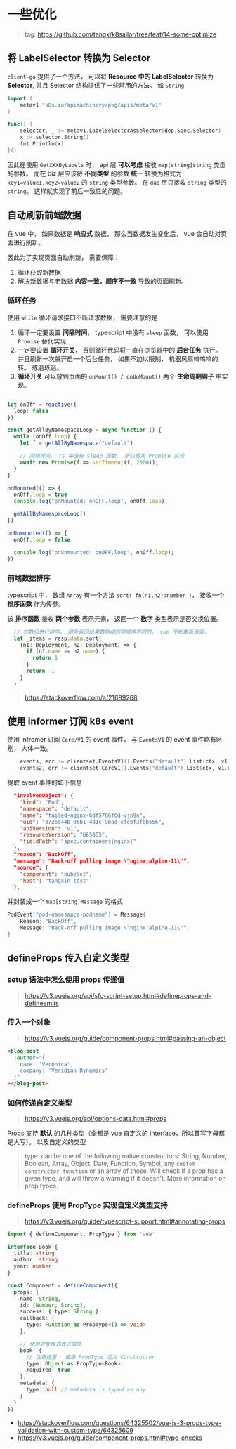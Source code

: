 # 一些优化 

> tag: https://github.com/tangx/k8sailor/tree/feat/14-some-optimize


## 将 LabelSelector 转换为 Selector

`client-go` 提供了一个方法， 可以将 **Resource 中的 LabelSelector** 转换为 **Selector**, 并且 Selector 结构提供了一些常用的方法。 如 `String`

```go
import (
    metav1 "k8s.io/apimachinery/pkg/apis/meta/v1"
)

func() {
    selector, _ := metav1.LabelSelectorAsSelector(dep.Spec.Selector)
    x := selector.String()
    fmt.Println(x)
}()
```

因此在使用 `GetXXXByLabels` 时， api 层 **可以考虑** 接收 `map[string]string` 类型的参数。 而在 biz 层应该将 **不同类型** 的参数 **统一** 转换为格式为 `key1=value1,key2=value2` 的 `string` 类型参数。 在 `dao` 层只接收 `string` 类型的 `string`。 这样就实现了前后一致性的问题。


## 自动刷新前端数据

在 vue 中， 如果数据是 **响应式** 数据， 那么当数据发生变化后， vue 会自动对页面进行刷新。

因此为了实现页面自动刷新， 需要保障：

1. 循环获取新数据
2. 解决新数据与老数据 **内容一致，顺序不一致** 导致的页面刷新。

### 循环任务

使用 `while` 循环请求接口不断请求数据， 需要注意的是

1. 循环一定要设置 **间隔时间**， typescript 中没有 `sleep` 函数， 可以使用 `Promise` 替代实现
2. 一定要设置 **循环开关**， 否则循环代码将一直在浏览器中的 **后台任务** 执行。 并且刷新一次就开启一个后台任务， 如果不加以限制， 机器风扇呜呜呜的转。 琢磨琢磨。
3. **循环开关** 可以放到页面的 `onMount() / onUnMount()` 两个 **生命周期钩子** 中实现。

```ts

let onOff = reactive({
  loop: false
})

const getAllByNamespaceLoop = async function () {
  while (onOff.loop) {
    let f = getAllByNamespace("default")

    // 间隔时间， ts 中没有 sleep 函数， 所以使用 Promise 实现
    await new Promise(f => setTimeout(f, 2000));
  }
}

onMounted(() => {
  onOff.loop = true
  console.log("onMounted: onOFF.loop", onOff.loop);

  getAllByNamespaceLoop()
})

onUnmounted(() => {
  onOff.loop = false

  console.log("onUnmounted: onOFF.loop", onOff.loop);
})

```

### 前端数据排序

typescript 中， 数组 `Array` 有一个方法 `sort( fn(n1,n2):number )`， 接收一个 **排序函数** 作为传参。

该 **排序函数** 接收 **两个参数** 表示元素， 返回一个 **数字** 类型表示是否交换位置。 

```ts
  // 对数组进行排序， 避免返回结果数据相同但顺序不同时， vue 不断重新渲染。
  let _items = resp.data.sort(
    (n1: Deployment, n2: Deployment) => {
      if (n1.name >= n2.name) {
        return 1
      }
      return -1
    }
  )
```

> https://stackoverflow.com/a/21689268


## 使用 informer 订阅 k8s event

使用 infromer 订阅 `Core/V1` 的 event 事件， 与 `EventsV1` 的 event 事件略有区别， 大体一致。

```go
	events, err := clientset.EventsV1().Events("default").List(ctx, v1.ListOptions{})
	events2, err := clientset.CoreV1().Events("default").List(ctx, v1.ListOptions{})
```

提取 event 事件的如下信息

```json
  "involvedObject": {
    "kind": "Pod",
    "namespace": "default",
    "name": "failed-nginx-6df5766f6d-vjn9n",
    "uid": "8726d44b-06b1-4d1c-9bad-efebf3fbb556",
    "apiVersion": "v1",
    "resourceVersion": "685855",
    "fieldPath": "spec.containers{nginx}"
  },
  "reason": "BackOff",
  "message": "Back-off pulling image \"nginx:alpine-11\"",
  "source": {
    "component": "kubelet",
    "host": "tangxin-test"
  },
```

并封装成一个 `map[string]Message` 的格式

```go
PodEvent["pod-namesapce-podname"] = Message{
    Reason: "BackOff",
    Message: "Back-off pulling image \"nginx:alpine-11\"",
}
```



## defineProps 传入自定义类型

### setup 语法中怎么使用 props 传递值

> https://v3.vuejs.org/api/sfc-script-setup.html#defineprops-and-defineemits


### 传入一个对象

> https://v3.vuejs.org/guide/component-props.html#passing-an-object

```html
<blog-post
  :author="{
    name: 'Veronica',
    company: 'Veridian Dynamics'
  }"
></blog-post>
```

### 如何传递自定义类型

> https://v3.vuejs.org/api/options-data.html#props


Props 支持 **默认** 的几种类型（全都是 vue 自定义的 interface，所以首写字母都是大写）。 以及自定义的类型

> type: can be one of the following native constructors: String, Number, Boolean, Array, Object, Date, Function, Symbol, any `custom constructor function` or an array of those. Will check if a prop has a given type, and will throw a warning if it doesn't. More information on prop types.


### defineProps 使用 PropType 实现自定义类型支持

> https://v3.vuejs.org/guide/typescript-support.html#annotating-props

```ts
import { defineComponent, PropType } from 'vue'

interface Book {
  title: string
  author: string
  year: number
}

const Component = defineComponent({
  props: {
    name: String,
    id: [Number, String],
    success: { type: String },
    callback: {
      type: Function as PropType<() => void>
    },

    // 使用对象模式表述属性
    book: {
      // 注意这里， 使用 PropType 定义 Constructor
      type: Object as PropType<Book>,
      required: true
    },
    metadata: {
      type: null // metadata is typed as any
    }
  }
})
```

+ https://stackoverflow.com/questions/64325502/vue-js-3-props-type-validation-with-custom-type/64325609
+ https://v3.vuejs.org/guide/component-props.html#type-checks
